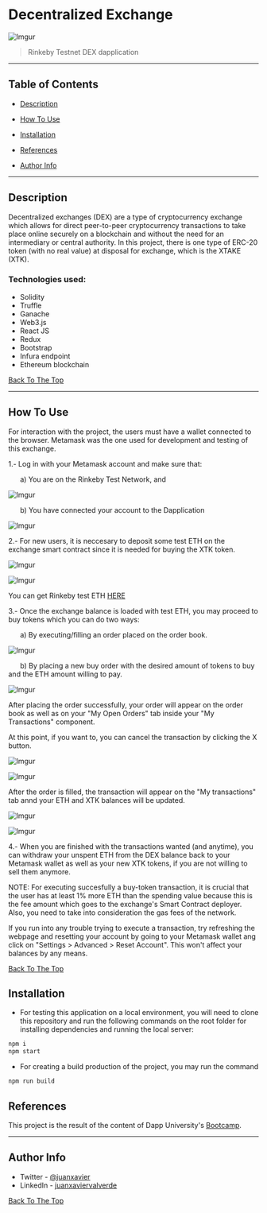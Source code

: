 # Decentralized Exchange

![Imgur](https://i.imgur.com/IYV31pW.png)

> Rinkeby Testnet DEX dapplication

---

## Table of Contents

- [Description](#description)

- [How To Use](#how-to-use)

- [Installation](#installation)

- [References](#references)

- [Author Info](#author-info)

---

## Description

Decentralized exchanges (DEX) are a type of cryptocurrency exchange which allows for direct peer-to-peer cryptocurrency transactions to take place online securely on a blockchain and without the need for an intermediary or central authority.
In this project, there is one type of ERC-20 token (with no real value) at disposal for exchange, which is the XTAKE (XTK).

### Technologies used:

- Solidity
- Truffle
- Ganache
- Web3.js
- React JS
- Redux
- Bootstrap
- Infura endpoint
- Ethereum blockchain

[Back To The Top](#decentralized-exchange)

---

## How To Use

For interaction with the project, the users must have a wallet connected to the browser. Metamask was the one used for development and testing of this exchange.

1.- Log in with your Metamask account and make sure that:

&nbsp; &nbsp; &nbsp; a) You are on the Rinkeby Test Network, and

![Imgur](https://i.imgur.com/L45pKPm.png)

&nbsp; &nbsp; &nbsp; b) You have connected your account to the Dapplication

![Imgur](https://i.imgur.com/LYMjNRJ.png)

2.- For new users, it is neccesary to deposit some test ETH on the exchange smart contract since it is needed for buying the XTK token.

![Imgur](https://i.imgur.com/3aec86K.png)

![Imgur](https://i.imgur.com/I7ZNIP7.png)

You can get Rinkeby test ETH [HERE](https://faucets.chain.link/rinkeby)

3.- Once the exchange balance is loaded with test ETH, you may proceed to buy tokens which you can do two ways:

&nbsp; &nbsp; &nbsp; a) By executing/filling an order placed on the order book.

![Imgur](https://i.imgur.com/pjtf0IR.png)

&nbsp; &nbsp; &nbsp; b) By placing a new buy order with the desired amount of tokens to buy and the ETH amount willing to pay.

![Imgur](https://i.imgur.com/aHv9Hve.png)

After placing the order successfully, your order will appear on the order book as well as on your "My Open Orders" tab inside your "My Transactions" component.

At this point, if you want to, you can cancel the transaction by clicking the X button.

![Imgur](https://i.imgur.com/ZJy9kxa.png)

![Imgur](https://i.imgur.com/UTQiF9l.png)

After the order is filled, the transaction will appear on the "My transactions" tab annd your ETH and XTK balances will be updated.

![Imgur](https://i.imgur.com/EgZQKa5.png)

![Imgur](https://i.imgur.com/ILTlATB.png)

4.- When you are finished with the transactions wanted (and anytime), you can withdraw your unspent ETH from the DEX balance back to your Metamask wallet as well as your new XTK tokens, if you are not willing to sell them anymore.

NOTE: For executing succesfully a buy-token transaction, it is crucial that the user has at least 1% more ETH than the spending value because this is the fee amount which goes to the exchange's Smart Contract deployer. Also, you need to take into consideration the gas fees of the network.

If you run into any trouble trying to execute a transaction, try refreshing the webpage and resetting your account by going to your Metamask wallet ang click on "Settings > Advanced > Reset Account". This won't affect your balances by any means.

[Back To The Top](#decentralized-exchange)

## Installation

- For testing this application on a local environment, you will need to clone this repository and run the following commands on the root folder for installing dependencies and running the local server:

```bash
npm i
npm start
```

- For creating a build production of the project, you may run the command

```bash
npm run build
```

## References

This project is the result of the content of Dapp University's [Bootcamp](https://dappuniversity.teachable.com/p/blockchain-developer-bootcamp).

---

## Author Info

- Twitter - [@juanxavier](https://twitter.com/juanxavier)
- LinkedIn - [juanxaviervalverde](https://www.linkedin.com/in/juanxaviervalverde/)

[Back To The Top](#decentralized-exchange)

